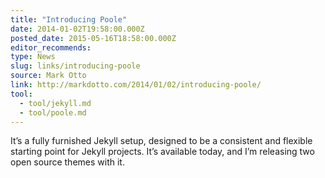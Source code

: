 ```yaml
---
title: "Introducing Poole"
date: 2014-01-02T19:58:00.000Z
posted_date: 2015-05-16T18:58:00.000Z
editor_recommends:
type: News
slug: links/introducing-poole
source: Mark Otto
link: http://markdotto.com/2014/01/02/introducing-poole/
tool:
  - tool/jekyll.md
  - tool/poole.md
---
```

It’s a fully furnished Jekyll setup, designed to be a consistent and flexible starting point for Jekyll projects. It’s available today, and I’m releasing two open source themes with it.
